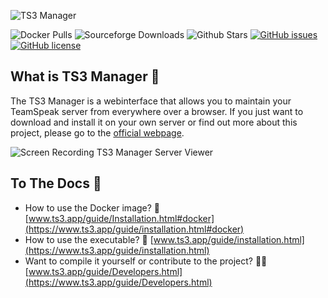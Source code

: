 ![TS3 Manager](https://www.ts3.app/ts3_manager_text_new_2.svg)

![Docker Pulls](https://img.shields.io/docker/pulls/joni1802/ts3-manager)
![Sourceforge Downloads](https://img.shields.io/sourceforge/dt/ts3-manager.svg)
![Github Stars](https://img.shields.io/github/stars/joni1802/ts3-manager)
[![GitHub issues](https://img.shields.io/github/issues/joni1802/ts3-manager)](https://github.com/joni1802/ts3-manager/issues)
[![GitHub license](https://img.shields.io/github/license/joni1802/ts3-manager)](https://github.com/joni1802/ts3-manager/blob/master/LICENSE)

## What is TS3 Manager 🤔
The TS3 Manager is a webinterface that allows you to maintain your TeamSpeak server from everywhere over a browser. If you just want to download and install it on your own server or find out more about this project, please go to the [official webpage](https://www.ts3.app).

![Screen Recording TS3 Manager Server Viewer](https://i.imgur.com/uP3XgKi.png)

## To The Docs 📃
- How to use the Docker image? 🐳 [www.ts3.app/guide/Installation.html#docker](https://www.ts3.app/guide/installation.html#docker)
- How to use the executable? 💾 [www.ts3.app/guide/installation.html](https://www.ts3.app/guide/installation.html)
- Want to compile it yourself or contribute to the project? 🐱‍💻 [www.ts3.app/guide/Developers.html](https://www.ts3.app/guide/Developers.html)
